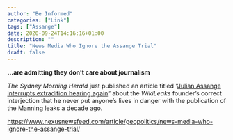 ```yaml
---
author: "Be Informed"
categories: ["Link"]
tags: ["Assange"]
date: 2020-09-24T14:16:16+01:00
description: ""
title: "News Media Who Ignore the Assange Trial"
draft: false
---
```


**...are admitting they don’t care about journalism**

*The Sydney Morning Herald* just published an article titled “[Julian Assange interrupts extradition hearing again](https://archive.is/O44x5)” about the *WikiLeaks* founder’s correct interjection that he never put anyone’s lives in  danger with the publication of the Manning leaks a decade ago.  

https://www.nexusnewsfeed.com/article/geopolitics/news-media-who-ignore-the-assange-trial/
